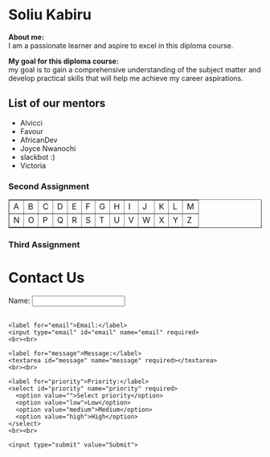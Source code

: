<!-- First Assignment -->

<!DOCTYPE html>
<html lang="en">
<head>
    <meta charset="UTF-8">
    <meta name="viewport" content="width=device-width, initial-scale=1.0">
    <title>My Lovely Page</title>
</head>
<body>
  <h1><b>Soliu Kabiru</b></h1>
  <p><b>About me:</b><br>I am a passionate learner and aspire to excel in this diploma course.</p>

  <p><b>My goal for this diploma course:</b><br> my goal is to gain a comprehensive understanding of the subject matter and develop practical skills that will help me achieve my career aspirations.</p>
  <h2>List of our mentors</h2>
  <ul>
    <li>Alvicci</li>
    <li>Favour</li>
    <li>AfricanDev</li>
    <li>Joyce Nwanochi</li>
    <li>slackbot :)</li>
    <li>Victoria</li>
  </ul>
  
 <!-- Second Assignment -->
  <h3><b>Second Assignment</b></h3>
  <table border="1">
  <tr>
    <td>A</td>
    <td>B</td>
    <td>C</td>
    <td>D</td>
    <td>E</td>
    <td>F</td>
    <td>G</td>
    <td>H</td>
    <td>I</td>
    <td>J</td>
    <td>K</td>
    <td>L</td>
    <td>M</td>
  </tr>
  <tr>
    <td>N</td>
    <td>O</td>
    <td>P</td>
    <td>Q</td>
    <td>R</td>
    <td>S</td>
    <td>T</td>
    <td>U</td>
    <td>V</td>
    <td>W</td>
    <td>X</td>
    <td>Y</td>
    <td>Z</td>
  </tr>
  </table>
  <!-- Third Assignment-->
<h3>Third Assignment</h3>
<h1>Contact Us</h1>
  <form>
    <label for="name">Name:</label>
    <input type="text" id="name" name="name" required>
    <br><br>

    <label for="email">Email:</label>
    <input type="email" id="email" name="email" required>
    <br><br>

    <label for="message">Message:</label>
    <textarea id="message" name="message" required></textarea>
    <br><br>

    <label for="priority">Priority:</label>
    <select id="priority" name="priority" required>
      <option value="">Select priority</option>
      <option value="low">Low</option>
      <option value="medium">Medium</option>
      <option value="high">High</option>
    </select>
    <br><br>

    <input type="submit" value="Submit">
  </form>
  </body>
</html>
